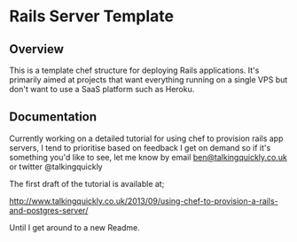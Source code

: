 # Rails Server Template

## Overview

This is a template chef structure for deploying Rails applications. It's
primarily aimed at projects that want everything running on a single VPS
but don't want to use a SaaS platform such as Heroku.

## Documentation

Currently working on a detailed tutorial for using chef to provision
rails app servers, I tend to prioritise based on feedback I get on
demand so if it's something you'd like to see, let me know by email 
ben@talkingquickly.co.uk or twitter @talkingquickly

The first draft of the tutorial is available at;

http://www.talkingquickly.co.uk/2013/09/using-chef-to-provision-a-rails-and-postgres-server/

Until I get around to a new Readme.
